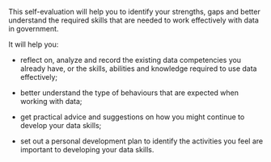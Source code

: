 This self-evaluation will help you to identify your strengths, gaps and better understand the required skills that are needed to work effectively with data in government.

It will help you:

* reflect on, analyze and record the existing data competencies you already have, or the skills, abilities and knowledge required to use data effectively;

* better understand the type of behaviours that are expected when working with data;

* get practical advice and suggestions on how you might continue to develop your data skills;

* set out a personal development plan to identify the activities you feel are important to developing your data skills.